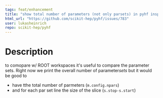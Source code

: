 ```yaml
---
tags: feat/enhancement
title: "show total number of parameters (not only parsets) in pyhf inspect"
html_url: "https://github.com/scikit-hep/pyhf/issues/783"
user: lukasheinrich
repo: scikit-hep/pyhf
---
```


# Description

to comopare w/ ROOT workspaces it's useful to compare the parameter sets. Right now we print the overall number of parameter*sets* but it would be good to

* have tthe total number of parmeters (`m.config.npars`)
* and for each par set line the size of the slice (`s.stop-s.start`)


